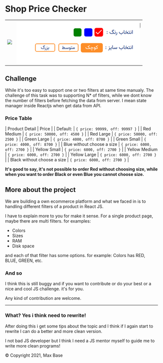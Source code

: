 # Shop Price Checker

|  |  |
| ----- | ----- |
| ![](test.png) | ![](preview.png) |

## Challenge

While it's too easy to support one or two filters at same time manualy.
The challenge of this task was to supporting N* of filters, while we dont know the number of filters before fetching the data from server. I mean state manager inside Reactjs when get data from API.

### Price Table

| Product Detail | Price |
| Default: | `{ price: 99999, off: 99997 }` |
| Red Medium | `{ price: 50000, off: 4500 }` |
| Red Large | `{ price: 50000, off: 2500 }` |
| Green Large | `{ price: 4000, off: 8700 }` |
| Green Small | `{ price: 4000, off: 8700 }` |
| Blue without choose a size | `{ price: 6000, off: 2700 }` |
| Yellow Small | `{ price: 6000, off: 2700 }` |
| Yellow Medium | `{ price: 6000, off: 2700 }` |
| Yellow Large | `{ price: 6000, off: 2700 }` |
| Black without choose a size | `{ price: 6000, off: 2700 }` |

**It's good to say, it's not possible to order Red without choosing size, while when you want to order Black or even Blue you cannot choose size.**

## More about the project

We are building a own ecommerce platform and what we faced in is to handling different filters of a product in React JS.

I have to explain more to you for make it sense.
For a single product page, maybe there are multi filters.
for examples:

- Colors
- Sizes
- RAM
- Disk space

and each of that filter has some options. for example: Colors has RED, BLUE, GREEN, etc.

### And so

I think this is still buggy and if you want to contribute or do your best or a nice and cool JS challenge. it's for you.

Any kind of contribution are welcome.

---------

### What? Yes i think need to rewrite!

After doing this i get some tips about the topic and I think if I again start to rewrite I can do a better and more clean version.

I not bad JS developer but I think I need a JS mentor myself to guide me to write more clean programs!

© Copyright 2021, Max Base
